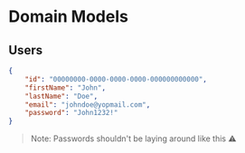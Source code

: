 # Domain Models

## Users

```json 
{
    "id": "00000000-0000-0000-0000-000000000000",
    "firstName": "John",
    "lastName": "Doe",
    "email": "johndoe@yopmail.com",
    "password": "John1232!"
}
```
> Note: Passwords shouldn't be laying around like this ⚠️
